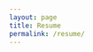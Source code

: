 ```yaml
---
layout: page
title: Resume
permalink: /resume/
---
```


<div id="pdf">
  <canvas id="pdf-canvas"></canvas>
</div>

<script src="https://cdnjs.cloudflare.com/ajax/libs/pdf.js/2.9.359/pdf.min.js" integrity="sha512-iKWpMimpp5Ke5/5nRk5jGnJ/5My3q/iD8kj/nptiN2Q/AwNcUhMa4E4x7V73ZJtiv1CtIyvAGSd7VbYPNSDbcg==" crossorigin="anonymous" referrerpolicy="no-referrer"></script>


<script>
  var url = "https://hebbalali.github.io/Hebbalali/assets/Cv_Hebbal_2023.pdf";
  var pdfDoc = null;
  var pageNum = 1;
  var pageRendering = false;
  var pageNumPending = null;
  var canvas = document.getElementById('pdf-canvas');
  var ctx = canvas.getContext('2d');
  
  function renderPage(num) {
    pageRendering = true;
    pdfDoc.getPage(num).then(function(page) {
      var viewport = page.getViewport({scale: 1});
      canvas.height = viewport.height;
      canvas.width = viewport.width;
      var renderContext = {
        canvasContext: ctx,
        viewport: viewport
      };
      var renderTask = page.render(renderContext);
      renderTask.promise.then(function() {
        pageRendering = false;
        if (pageNumPending !== null) {
          renderPage(pageNumPending);
          pageNumPending = null;
        }
      });
    });
    document.getElementById('page-num').textContent = num;
  }
  
  pdfjsLib.getDocument(url).promise.then(function(pdfDoc_) {
    pdfDoc = pdfDoc_;
    document.getElementById('page-count').textContent = pdfDoc.numPages;
    renderPage(pageNum);
  });
  
  document.getElementById('prev-page').addEventListener('click', function() {
    if (pageNum <= 1) {
      return;
    }
    pageNum--;
    renderPage(pageNum);
  });
  
  document.getElementById('next-page').addEventListener('click', function() {
    if (pageNum >= pdfDoc.numPages) {
      return;
    }
    pageNum++;
    renderPage(pageNum);
  });
</script>